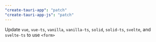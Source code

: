 ```yaml
---
"create-tauri-app": "patch"
"create-tauri-app-js": "patch"
---
```


Update `vue`, `vue-ts`, `vanilla`, `vanilla-ts`, `solid`, `solid-ts`, `svelte`, and `svelte-ts` to use `<form>`

